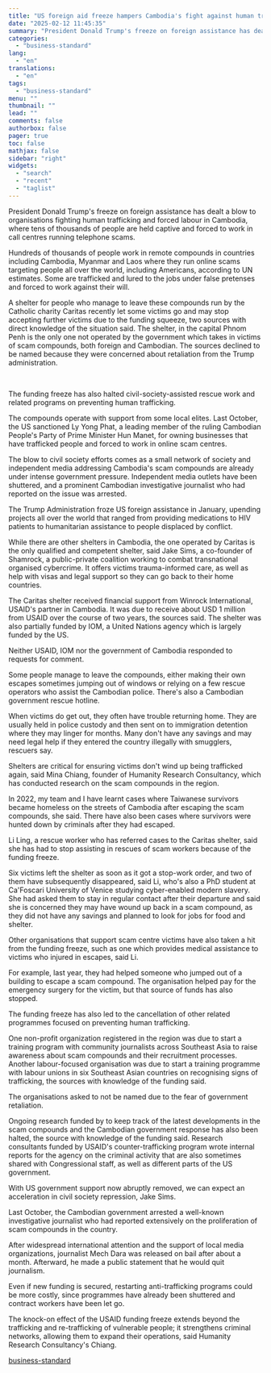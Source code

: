 ```yaml
---
title: "US foreign aid freeze hampers Cambodia's fight against human trafficking"
date: "2025-02-12 11:45:35"
summary: "President Donald Trump's freeze on foreign assistance has dealt a blow to organisations fighting human trafficking and forced labour in Cambodia, where tens of thousands of people are held captive and forced to work in call centres running telephone scams. Hundreds of thousands of people work in remote compounds in..."
categories:
  - "business-standard"
lang:
  - "en"
translations:
  - "en"
tags:
  - "business-standard"
menu: ""
thumbnail: ""
lead: ""
comments: false
authorbox: false
pager: true
toc: false
mathjax: false
sidebar: "right"
widgets:
  - "search"
  - "recent"
  - "taglist"
---
```


President Donald Trump's freeze on foreign assistance has dealt a blow to organisations fighting human trafficking and forced labour in Cambodia, where tens of thousands of people are held captive and forced to work in call centres running telephone scams.

Hundreds of thousands of people work in remote compounds in countries including Cambodia, Myanmar and Laos where they run online scams targeting people all over the world, including Americans, according to UN estimates. Some are trafficked and lured to the jobs under false pretenses and forced to work against their will.

A shelter for people who manage to leave these compounds run by the Catholic charity Caritas recently let some victims go and may stop accepting further victims due to the funding squeeze, two sources with direct knowledge of the situation said. The shelter, in the capital Phnom Penh is the only one not operated by the government which takes in victims of scam compounds, both foreign and Cambodian. The sources declined to be named because they were concerned about retaliation from the Trump administration.

 

The funding freeze has also halted civil-society-assisted rescue work and related programs on preventing human trafficking.

The compounds operate with support from some local elites. Last October, the US sanctioned Ly Yong Phat, a leading member of the ruling Cambodian People's Party of Prime Minister Hun Manet, for owning businesses that have trafficked people and forced to work in online scam centres.

The blow to civil society efforts comes as a small network of society and independent media addressing Cambodia's scam compounds are already under intense government pressure. Independent media outlets have been shuttered, and a prominent Cambodian investigative journalist who had reported on the issue was arrested.

The Trump Administration froze US foreign assistance in January, upending projects all over the world that ranged from providing medications to HIV patients to humanitarian assistance to people displaced by conflict.

While there are other shelters in Cambodia, the one operated by Caritas is the only qualified and competent shelter, said Jake Sims, a co-founder of Shamrock, a public-private coalition working to combat transnational organised cybercrime. It offers victims trauma-informed care, as well as help with visas and legal support so they can go back to their home countries.

The Caritas shelter received financial support from Winrock International, USAID's partner in Cambodia. It was due to receive about USD 1 million from USAID over the course of two years, the sources said. The shelter was also partially funded by IOM, a United Nations agency which is largely funded by the US.

Neither USAID, IOM nor the government of Cambodia responded to requests for comment.

Some people manage to leave the compounds, either making their own escapes sometimes jumping out of windows or relying on a few rescue operators who assist the Cambodian police. There's also a Cambodian government rescue hotline.

When victims do get out, they often have trouble returning home. They are usually held in police custody and then sent on to immigration detention where they may linger for months. Many don't have any savings and may need legal help if they entered the country illegally with smugglers, rescuers say.

Shelters are critical for ensuring victims don't wind up being trafficked again, said Mina Chiang, founder of Humanity Research Consultancy, which has conducted research on the scam compounds in the region.

In 2022, my team and I have learnt cases where Taiwanese survivors became homeless on the streets of Cambodia after escaping the scam compounds, she said. There have also been cases where survivors were hunted down by criminals after they had escaped.

Li Ling, a rescue worker who has referred cases to the Caritas shelter, said she has had to stop assisting in rescues of scam workers because of the funding freeze.

Six victims left the shelter as soon as it got a stop-work order, and two of them have subsequently disappeared, said Li, who's also a PhD student at Ca'Foscari University of Venice studying cyber-enabled modern slavery. She had asked them to stay in regular contact after their departure and said she is concerned they may have wound up back in a scam compound, as they did not have any savings and planned to look for jobs for food and shelter.

Other organisations that support scam centre victims have also taken a hit from the funding freeze, such as one which provides medical assistance to victims who injured in escapes, said Li.

For example, last year, they had helped someone who jumped out of a building to escape a scam compound. The organisation helped pay for the emergency surgery for the victim, but that source of funds has also stopped.

The funding freeze has also led to the cancellation of other related programmes focused on preventing human trafficking.

One non-profit organization registered in the region was due to start a training program with community journalists across Southeast Asia to raise awareness about scam compounds and their recruitment processes. Another labour-focused organisation was due to start a training programme with labour unions in six Southeast Asian countries on recognising signs of trafficking, the sources with knowledge of the funding said.

The organisations asked to not be named due to the fear of government retaliation.

Ongoing research funded by to keep track of the latest developments in the scam compounds and the Cambodian government response has also been halted, the source with knowledge of the funding said. Research consultants funded by USAID's counter-trafficking program wrote internal reports for the agency on the criminal activity that are also sometimes shared with Congressional staff, as well as different parts of the US government.

With US government support now abruptly removed, we can expect an acceleration in civil society repression, Jake Sims.

Last October, the Cambodian government arrested a well-known investigative journalist who had reported extensively on the proliferation of scam compounds in the country.

After widespread international attention and the support of local media organizations, journalist Mech Dara was released on bail after about a month. Afterward, he made a public statement that he would quit journalism.

Even if new funding is secured, restarting anti-trafficking programs could be more costly, since programmes have already been shuttered and contract workers have been let go.

The knock-on effect of the USAID funding freeze extends beyond the trafficking and re-trafficking of vulnerable people; it strengthens criminal networks, allowing them to expand their operations, said Humanity Research Consultancy's Chiang.

[business-standard](https://www.business-standard.com/world-news/us-foreign-aid-freeze-hampers-cambodia-s-fight-against-human-trafficking-125021200153_1.html)
